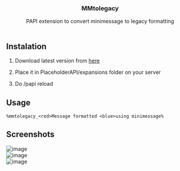 <p align="center">
  <h3 align="center">MMtolegacy</h3>

  <p align="center">
    PAPI extension to convert minimessage to legacy formatting
    <br/>
    <br/>
  </p>
</p>

## Instalation

1. Download latest version from [here](github.com/SengyEU/minimessage-to-legacy/releases/latest)

2. Place it in PlaceholderAPI/expansions folder on your server

3. Do /papi reload

## Usage

```
%mmtolegacy_<red>Message formatted <blue>using minimessage%
```

## Screenshots
![image](https://i.imgur.com/L2vU0hN.png)<br/>
![image](https://i.imgur.com/PxaS1YQ.png)<br/>
![image](https://i.imgur.com/kvNOrMx.png)<br/>

